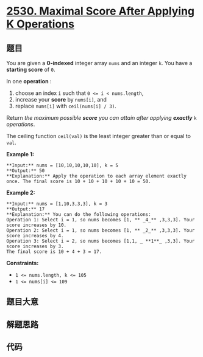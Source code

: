 # [2530. Maximal Score After Applying K Operations](https://leetcode.com/problems/maximal-score-after-applying-k-operations)

## 题目

You are given a **0-indexed** integer array `nums` and an integer `k`. You
have a **starting score** of `0`.

In one **operation** :

  1. choose an index `i` such that `0 <= i < nums.length`,
  2. increase your **score** by `nums[i]`, and
  3. replace `nums[i]` with `ceil(nums[i] / 3)`.

Return _the maximum possible **score** you can attain after applying
**exactly**_ `k` _operations_.

The ceiling function `ceil(val)` is the least integer greater than or equal to
`val`.



**Example 1:**

    
    
    **Input:** nums = [10,10,10,10,10], k = 5
    **Output:** 50
    **Explanation:** Apply the operation to each array element exactly once. The final score is 10 + 10 + 10 + 10 + 10 = 50.
    

**Example 2:**

    
    
    **Input:** nums = [1,10,3,3,3], k = 3
    **Output:** 17
    **Explanation:** You can do the following operations:
    Operation 1: Select i = 1, so nums becomes [1, ** _4_** ,3,3,3]. Your score increases by 10.
    Operation 2: Select i = 1, so nums becomes [1, ** _2_** ,3,3,3]. Your score increases by 4.
    Operation 3: Select i = 2, so nums becomes [1,1, _ **1**_ ,3,3]. Your score increases by 3.
    The final score is 10 + 4 + 3 = 17.
    



**Constraints:**

  * `1 <= nums.length, k <= 105`
  * `1 <= nums[i] <= 109`


## 题目大意

## 解题思路

## 代码

```javascript

```
